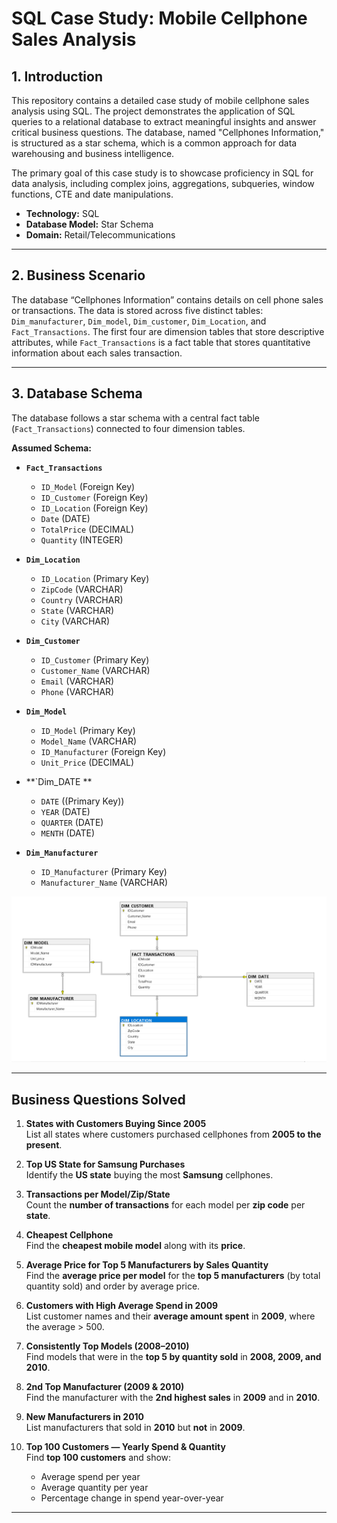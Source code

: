 # SQL Case Study: Mobile Cellphone Sales Analysis

## 1. Introduction

This repository contains a detailed case study of mobile cellphone sales analysis using SQL. The project demonstrates the application of SQL queries to a relational database to extract meaningful insights and answer critical business questions. The database, named "Cellphones Information," is structured as a star schema, which is a common approach for data warehousing and business intelligence.

The primary goal of this case study is to showcase proficiency in SQL for data analysis, including complex joins, aggregations, subqueries, window functions, CTE and date manipulations.

*   **Technology:** SQL
*   **Database Model:** Star Schema
*   **Domain:** Retail/Telecommunications

---

## 2. Business Scenario

The database “Cellphones Information” contains details on cell phone sales or transactions. The data is stored across five distinct tables: `Dim_manufacturer`, `Dim_model`, `Dim_customer`, `Dim_Location`, and `Fact_Transactions`. The first four are dimension tables that store descriptive attributes, while `Fact_Transactions` is a fact table that stores quantitative information about each sales transaction.

---

## 3. Database Schema

The database follows a star schema with a central fact table (`Fact_Transactions`) connected to four dimension tables.

**Assumed Schema:**

*   **`Fact_Transactions`**
    *   `ID_Model` (Foreign Key)
    *   `ID_Customer` (Foreign Key)
    *   `ID_Location` (Foreign Key)
    *   `Date` (DATE)
    *   `TotalPrice` (DECIMAL)
    *   `Quantity` (INTEGER)
    

*   **`Dim_Location`**
    *   `ID_Location` (Primary Key)
    *   `ZipCode` (VARCHAR)
    *   `Country` (VARCHAR)
    *   `State` (VARCHAR)
    *   `City` (VARCHAR)


*   **`Dim_Customer`**
    *   `ID_Customer` (Primary Key)
    *   `Customer_Name` (VARCHAR)
    *   `Email` (VARCHAR)
    *   `Phone` (VARCHAR)


*   **`Dim_Model`**
    *   `ID_Model` (Primary Key)
    *   `Model_Name` (VARCHAR)
    *   `ID_Manufacturer` (Foreign Key)
    *   `Unit_Price` (DECIMAL)


*   **`Dim_DATE  **
    *   `DATE` ((Primary Key))
    *   `YEAR` (DATE)
    *   `QUARTER` (DATE)
    *   `MENTH` (DATE)


*   **`Dim_Manufacturer`**
    *   `ID_Manufacturer` (Primary Key)
    *   `Manufacturer_Name` (VARCHAR)


![Database Schema Diagram](https://github.com/vikasnagar31/SQL-Cellphone-Sales-Analysis/blob/main/Database%20Schema%20Digram.png?raw=true)

---

##  Business Questions Solved  

1. **States with Customers Buying Since 2005**  
   List all states where customers purchased cellphones from **2005 to the present**.

2. **Top US State for Samsung Purchases**  
   Identify the **US state** buying the most **Samsung** cellphones.

3. **Transactions per Model/Zip/State**  
   Count the **number of transactions** for each model per **zip code** per **state**.

4. **Cheapest Cellphone**  
   Find the **cheapest mobile model** along with its **price**.

5. **Average Price for Top 5 Manufacturers by Sales Quantity**  
   Find the **average price per model** for the **top 5 manufacturers** (by total quantity sold) and order by average price.

6. **Customers with High Average Spend in 2009**  
   List customer names and their **average amount spent** in **2009**, where the average > 500.

7. **Consistently Top Models (2008–2010)**  
   Find models that were in the **top 5 by quantity sold** in **2008, 2009, and 2010**.

8. **2nd Top Manufacturer (2009 & 2010)**  
   Find the manufacturer with the **2nd highest sales** in **2009** and in **2010**.

9. **New Manufacturers in 2010**  
   List manufacturers that sold in **2010** but **not** in **2009**.

10. **Top 100 Customers — Yearly Spend & Quantity**  
    Find **top 100 customers** and show:  
    - Average spend per year  
    - Average quantity per year  
    - Percentage change in spend year-over-year  

---




